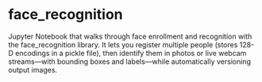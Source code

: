 # face_recognition
Jupyter Notebook that walks through face enrollment and recognition with the face_recognition library. It lets you register multiple people (stores 128-D encodings in a pickle file), then identify them in photos or live webcam streams—with bounding boxes and labels—while automatically versioning output images.
